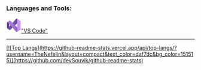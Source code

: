 
<h3 align="left">Languages and Tools:</h3>
<a href="https://code.visualstudio.com/" target="_blank"> <img src="assets/vs-icon.svg" alt="VS Code" height="40px"/>"VS Code"<br>

<hr/>
  
<div style="display:inline; width:100%" align="center">
[![Top Langs](https://github-readme-stats.vercel.app/api/top-langs/?username=TheNefelin&layout=compact&text_color=daf7dc&bg_color=151515)](https://github.com/devSouvik/github-readme-stats)
</div>
